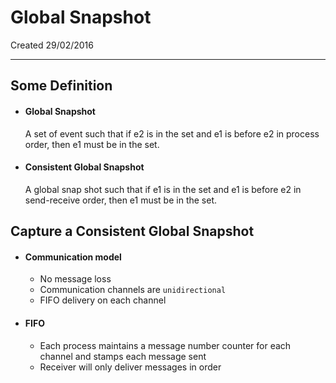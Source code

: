 # Global Snapshot

Created 29/02/2016

---

## Some Definition

- #### Global Snapshot
	
	A set of event such that if e2 is in the set and e1 is before e2 in process order, then e1 must be in the set.

- #### Consistent Global Snapshot

	A global snap shot such that if e1 is in the set and e1 is before e2 in send-receive order, then e1 must be in the set.

## Capture a Consistent Global Snapshot


- #### Communication model

	- No message loss
	- Communication channels are `unidirectional`
	- FIFO delivery on each channel
	
- #### FIFO

	- Each process maintains a message number counter for each channel and stamps each message sent	- Receiver will only deliver messages in order


